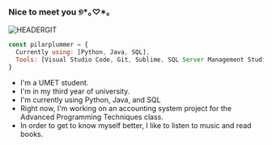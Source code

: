 ### Nice to meet you ୭*｡♡*｡

![HEADERGIT](https://user-images.githubusercontent.com/91505644/225498651-a6641af9-443a-46f9-a080-ded7036c6a06.png)

```js
const pilarplummer = {
  Currently using: [Python, Java, SQL],
  Tools: [Visual Studio Code, Git, Sublime, SQL Server Management Studio]
}
```

- I'm a UMET student.
- I'm in my third year of university.
- I'm currently using Python, Java, and SQL
- Right now, I'm working on an accounting system 
project for the Advanced Programming Techniques class.
- In order to get to know myself better, I like
to listen to music and read books.

<!--
**pilarplummer/pilarplummer** is a ✨ _special_ ✨ repository because its `README.md` (this file) appears on your GitHub profile.

Here are some ideas to get you started:

- 🔭 I’m currently working on ...
- 🌱 I’m currently learning ...
- 👯 I’m looking to collaborate on ...
- 🤔 I’m looking for help with ...
- 💬 Ask me about ...
- 📫 How to reach me: ...
- 😄 Pronouns: ...
- ⚡ Fun fact: ...
-->
